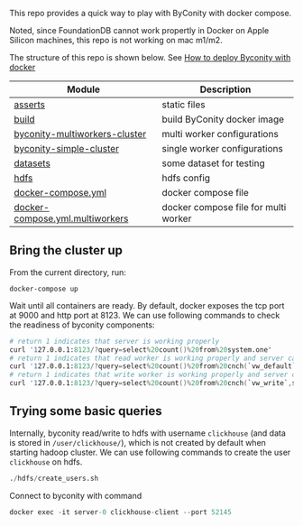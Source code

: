 This repo provides a quick way to play with ByConity with docker compose.

Noted, since FoundationDB cannot work propertly in Docker on Apple Silicon machines, this repo is not working on mac m1/m2.

The structure of this repo is shown below. See [How to deploy Byconity with docker](https://byconity.github.io/docs/quick-start/deploy-byconity-with-docker)

| Module                      | Description |
|----------------------------|-------------|
| [asserts](assets/)               | static files    |
| [build](build/)       |    build ByConity docker image     |
| [byconity-multiworkers-cluster](byconity-multiworkers-cluster/)       | multi worker configurations        |
| [byconity-simple-cluster](byconity-simple-cluster/)           | single worker configurations        |
| [datasets](datasets/)         | some dataset for testing        |
| [hdfs](hdfs/) | hdfs config        |
| [docker-compose.yml](docker-compose.yml) | docker compose file       |
| [docker-compose.yml.multiworkers](docker-compose.yml.multiworkers) | docker compose file for multi worker        |

## Bring the cluster up

From the current directory, run:

```
docker-compose up
```

Wait until all containers are ready. By default, docker exposes the tcp port at 9000 and http port at 8123. We can use following commands to check the readiness of byconity components: 

```s
# return 1 indicates that server is working properly
curl '127.0.0.1:8123/?query=select%20count()%20from%20system.one'
# return 1 indicates that read worker is working properly and server can connect to it
curl '127.0.0.1:8123/?query=select%20count()%20from%20cnch(`vw_default`,system,one)'
# return 1 indicates that write worker is working properly and server can connect to it
curl '127.0.0.1:8123/?query=select%20count()%20from%20cnch(`vw_write`,system,one)'
```

## Trying some basic queries

Internally, byconity read/write to hdfs with username `clickhouse` (and data is stored in `/user/clickhouse/`), which is not created by default when starting hadoop cluster. We can use following commands to create the user `clickhouse` on hdfs.

```s
./hdfs/create_users.sh
```

Connect to byconity with command

```s
docker exec -it server-0 clickhouse-client --port 52145
```


